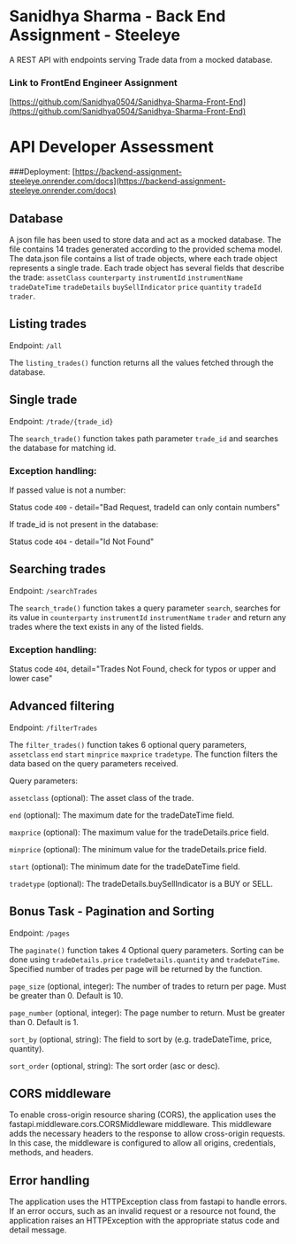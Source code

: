 # Sanidhya Sharma - Back End Assignment - Steeleye
A REST API with endpoints serving Trade data from a mocked database.

### Link to FrontEnd Engineer Assignment
[https://github.com/Sanidhya0504/Sanidhya-Sharma-Front-End](https://github.com/Sanidhya0504/Sanidhya-Sharma-Front-End)
# API Developer Assessment
###Deployment: 
[https://backend-assignment-steeleye.onrender.com/docs](https://backend-assignment-steeleye.onrender.com/docs)
## Database
A json file has been used to store data and act as a mocked database. The file contains 14 trades generated according to the provided schema model.
The data.json file contains a list of trade objects, where each trade object represents a single trade. Each trade object has several fields that describe the trade: `assetClass`
`counterparty`
`instrumentId`
`instrumentName`
`tradeDateTime`
`tradeDetails`
`buySellIndicator`
`price`
`quantity`
`tradeId`
`trader`.

## Listing trades
Endpoint: `/all`

The `listing_trades()` function returns all the values fetched through the database.

## Single trade
Endpoint: `/trade/{trade_id}`

The `search_trade()` function takes path parameter `trade_id` and searches the database for matching id.

### Exception handling:

If passed value is not a number:

Status code `400` - detail="Bad Request, tradeId can only contain numbers"

If trade_id is not present in the database:

Status code `404` - detail="Id Not Found"

## Searching trades
Endpoint: `/searchTrades`

The `search_trade()` function takes a query parameter `search`, searches for its value in `counterparty`
`instrumentId`
`instrumentName`
`trader` and return any trades where the text exists in any of the listed fields.
### Exception handling:
Status code `404`, detail="Trades Not Found, check for typos or upper and lower case"


## Advanced filtering
Endpoint: `/filterTrades`

The `filter_trades()` function takes 6 optional query parameters, `assetclass` `end` `start` `minprice` `maxprice` `tradetype`. The function filters the data based on the query parameters received. 

Query parameters:

`assetclass` (optional): The asset class of the trade.

`end` (optional): The maximum date for the tradeDateTime field.

`maxprice` (optional): The maximum value for the tradeDetails.price field.

`minprice` (optional): The minimum value for the tradeDetails.price field.

`start` (optional): The minimum date for the tradeDateTime field.

`tradetype` (optional): The tradeDetails.buySellIndicator is a BUY or SELL.

## Bonus Task - Pagination and Sorting

Endpoint: `/pages`

The `paginate()` function takes 4 Optional query parameters. Sorting can be done using `tradeDetails.price` `tradeDetails.quantity` and `tradeDateTime`. Specified number of trades per page will be returned by the function.

`page_size` (optional, integer): The number of trades to return per page. Must be greater than 0. Default is 10.

`page_number` (optional, integer): The page number to return. Must be greater than 0. Default is 1.

`sort_by` (optional, string): The field to sort by (e.g. tradeDateTime, price, quantity).

`sort_order` (optional, string): The sort order (asc or desc).


## CORS middleware
To enable cross-origin resource sharing (CORS), the application uses the fastapi.middleware.cors.CORSMiddleware middleware. This middleware adds the necessary headers to the response to allow cross-origin requests. In this case, the middleware is configured to allow all origins, credentials, methods, and headers.
## Error handling
The application uses the HTTPException class from fastapi to handle errors. If an error occurs, such as an invalid request or a resource not found, the application raises an HTTPException with the appropriate status code and detail message.
